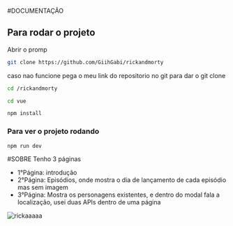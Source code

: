 #DOCUMENTAÇÃO
## Para rodar o projeto
Abrir o promp
```sh
git clone https://github.com/GiihGabi/rickandmorty
```

caso nao funcione pega o meu link do repositorio no git para dar o git clone

```sh
cd /rickandmorty
```

```sh
cd vue
```

```sh
npm install
```

### Para ver o projeto rodando

```sh
npm run dev
```

#SOBRE
Tenho 3 páginas
- 1°Página: introdução
- 2°Página: Episódios, onde mostra o dia de lançamento de cada episódio mas sem imagem
- 3°Página: Mostra os personagens existentes, e dentro do modal fala a localização, usei duas APIs dentro de uma página


![rickaaaaa](https://github.com/GiihGabi/rickandmorty/assets/101181715/9686dc9e-3819-4695-98c6-d98ef896fd5e)
